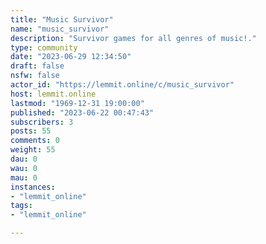 ```yaml
---
title: "Music Survivor" 
name: "music_survivor"
description: "Survivor games for all genres of music!."
type: community
date: "2023-06-29 12:34:50"
draft: false
nsfw: false
actor_id: "https://lemmit.online/c/music_survivor"
host: lemmit.online
lastmod: "1969-12-31 19:00:00"
published: "2023-06-22 00:47:43"
subscribers: 3
posts: 55
comments: 0
weight: 55
dau: 0
wau: 0
mau: 0
instances:
- "lemmit_online"
tags: 
- "lemmit_online"

---
```

